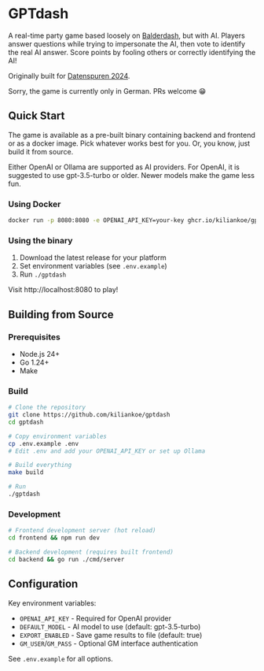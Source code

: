 # GPTdash

A real-time party game based loosely on [Balderdash](https://en.wikipedia.org/wiki/Balderdash), but with AI. Players answer questions while trying to impersonate the AI, then vote to identify the real AI answer. Score points by fooling others or correctly identifying the AI!

Originally built for [Datenspuren 2024](https://www.datenspuren.de/2024/).

Sorry, the game is currently only in German. PRs welcome 😁

## Quick Start

The game is available as a pre-built binary containing backend and frontend or as a docker image. Pick whatever works best for you. Or, you know, just build it from source.

Either OpenAI or Ollama are supported as AI providers. For OpenAI, it is suggested to use gpt-3.5-turbo or older. Newer models make the game less fun.

### Using Docker
```bash
docker run -p 8080:8080 -e OPENAI_API_KEY=your-key ghcr.io/kiliankoe/gptdash:latest
```

### Using the binary
1. Download the latest release for your platform
2. Set environment variables (see `.env.example`)
3. Run `./gptdash`

Visit http://localhost:8080 to play!

## Building from Source

### Prerequisites
- Node.js 24+
- Go 1.24+
- Make

### Build
```bash
# Clone the repository
git clone https://github.com/kiliankoe/gptdash
cd gptdash

# Copy environment variables
cp .env.example .env
# Edit .env and add your OPENAI_API_KEY or set up Ollama

# Build everything
make build

# Run
./gptdash
```

### Development
```bash
# Frontend development server (hot reload)
cd frontend && npm run dev

# Backend development (requires built frontend)
cd backend && go run ./cmd/server
```

## Configuration

Key environment variables:
- `OPENAI_API_KEY` - Required for OpenAI provider
- `DEFAULT_MODEL` - AI model to use (default: gpt-3.5-turbo)
- `EXPORT_ENABLED` - Save game results to file (default: true)
- `GM_USER`/`GM_PASS` - Optional GM interface authentication

See `.env.example` for all options.
